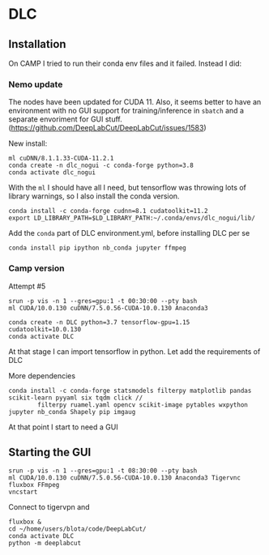 # DLC

## Installation

On CAMP I tried to run their conda env files and it failed. Instead I did:

### Nemo update

The nodes have been updated for CUDA 11. Also, it seems better to have an environment with no GUI support for training/inference in `sbatch` and a separate envoriment for GUI stuff. (https://github.com/DeepLabCut/DeepLabCut/issues/1583)

New install:

```
ml cuDNN/8.1.1.33-CUDA-11.2.1
conda create -n dlc_nogui -c conda-forge python=3.8
conda activate dlc_nogui
```

With the `ml` I should have all I need, but tensorflow was throwing lots of library warnings, so I also install the conda version.

```
conda install -c conda-forge cudnn=8.1 cudatoolkit=11.2
export LD_LIBRARY_PATH=$LD_LIBRARY_PATH:~/.conda/envs/dlc_nogui/lib/
```


Add the `conda` part of DLC environment.yml, before installing DLC per se

```
conda install pip ipython nb_conda jupyter ffmpeg
```

### Camp version
Attempt #5

```
srun -p vis -n 1 --gres=gpu:1 -t 00:30:00 --pty bash
ml CUDA/10.0.130 cuDNN/7.5.0.56-CUDA-10.0.130 Anaconda3

conda create -n DLC python=3.7 tensorflow-gpu=1.15 cudatoolkit=10.0.130
conda activate DLC
```

At that stage I can import tensorflow in python. Let add the requirements of DLC

More dependencies

```
conda install -c conda-forge statsmodels filterpy matplotlib pandas scikit-learn pyyaml six tqdm click //
        filterpy ruamel.yaml opencv scikit-image pytables wxpython jupyter nb_conda Shapely pip imgaug
```

At that point I start to need a GUI

## Starting the GUI

```
srun -p vis -n 1 --gres=gpu:1 -t 08:30:00 --pty bash
ml CUDA/10.0.130 cuDNN/7.5.0.56-CUDA-10.0.130 Anaconda3 Tigervnc fluxbox FFmpeg
vncstart
```

Connect to tigervpn and 

```
fluxbox & 
cd ~/home/users/blota/code/DeepLabCut/
conda activate DLC
python -m deeplabcut
```
